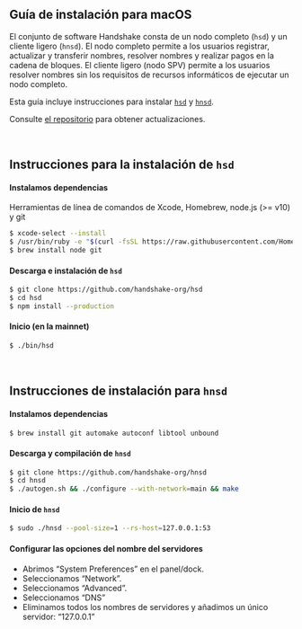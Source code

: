 ## Guía de instalación para macOS

El conjunto de software Handshake consta de un nodo completo (`hsd`) y un cliente ligero (`hnsd`). El nodo completo permite a los usuarios registrar, actualizar y transferir nombres, resolver nombres y realizar pagos en la cadena de bloques. El cliente ligero (nodo SPV) permite a los usuarios resolver nombres sin los requisitos de recursos informáticos de ejecutar un nodo completo.

Esta guía incluye instrucciones para instalar
[`hsd`](#hsd-installation-instructions) y
[`hnsd`](#hnsd-installation-instructions).

Consulte [el repositorio](https://github.com/handshake-org/hsd#install) para obtener actualizaciones.

<br/>

## Instrucciones para la instalación de `hsd`
#### Instalamos dependencias
Herramientas de línea de comandos de Xcode, Homebrew, node.js (>= v10) y git
```bash
$ xcode-select --install
$ /usr/bin/ruby -e "$(curl -fsSL https://raw.githubusercontent.com/Homebrew/install/master/install)"
$ brew install node git
```

#### Descarga e instalación de `hsd`
```bash
$ git clone https://github.com/handshake-org/hsd
$ cd hsd
$ npm install --production
```

#### Inicio (en la mainnet)
```bash
$ ./bin/hsd
```

<br/>

## Instrucciones de instalación para `hnsd`
#### Instalamos dependencias
```bash
$ brew install git automake autoconf libtool unbound
```

#### Descarga y compilación de `hnsd`
```bash
$ git clone https://github.com/handshake-org/hnsd
$ cd hnsd
$ ./autogen.sh && ./configure --with-network=main && make
```

#### Inicio de `hnsd`
```bash
$ sudo ./hnsd --pool-size=1 --rs-host=127.0.0.1:53
```

#### Configurar las opciones del nombre del servidores
- Abrimos “System Preferences” en el panel/dock.
- Seleccionamos “Network”.
- Seleccionamos “Advanced”.
- Seleccionamos “DNS”
- Eliminamos todos los nombres de servidores y añadimos un único servidor: “127.0.0.1”
